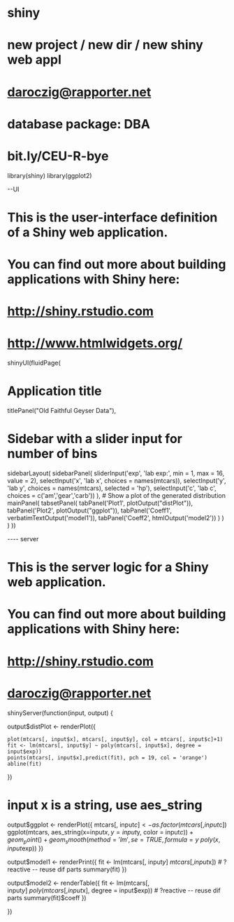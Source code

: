 # shiny
# new project / new dir / new shiny web appl
# daroczig@rapporter.net
# database package: DBA
# bit.ly/CEU-R-bye


library(shiny)
library(ggplot2)

--UI

# This is the user-interface definition of a Shiny web application.
# You can find out more about building applications with Shiny here:
#
# http://shiny.rstudio.com
# http://www.htmlwidgets.org/

shinyUI(fluidPage(

  # Application title
  titlePanel("Old Faithful Geyser Data"),

  # Sidebar with a slider input for number of bins
  sidebarLayout(
    sidebarPanel(
      sliderInput('exp',
                  'lab exp:',
                  min = 1,
                  max = 16,
                  value = 2),
    selectInput('x', 'lab x', choices = names(mtcars)),
    selectInput('y', 'lab y', choices = names(mtcars), selected = 'hp'),
    selectInput('c', 'lab c', choices = c('am','gear','carb'))
    ),
    # Show a plot of the generated distribution
    mainPanel(
      tabsetPanel(
        tabPanel('Plot1', plotOutput("distPlot")),
        tabPanel('Plot2', plotOutput("ggplot")),
        tabPanel('Coeff1', verbatimTextOutput('model1')),
        tabPanel('Coeff2', htmlOutput('model2'))
      )
    )
  )
))

---- server


# This is the server logic for a Shiny web application.
# You can find out more about building applications with Shiny here:
#
# http://shiny.rstudio.com
#
# daroczig@rapporter.net

shinyServer(function(input, output) {

  output$distPlot <- renderPlot({

    plot(mtcars[, input$x], mtcars[, input$y], col = mtcars[, input$c]+1)
    fit <- lm(mtcars[, input$y] ~ poly(mtcars[, input$x], degree = input$exp))
    points(mtcars[, input$x],predict(fit), pch = 19, col = 'orange')
    abline(fit)

  })
  
  # input x is a string, use aes_string
  output$ggplot <- renderPlot({
    mtcars[, input$c]<-as.factor(mtcars[, input$c])
    ggplot(mtcars, aes_string(x=input$x, y=input$y, color = input$c)) + geom_point()+
      geom_smooth(method='lm', 
                  se = TRUE, 
                  formula = y ~ poly(x,input$exp))
  })

  output$model1 <- renderPrint({
    fit <- lm(mtcars[, input$y] ~ mtcars[, input$x])
    # ?reactive -- reuse dif parts
    summary(fit)
  })

  output$model2 <- renderTable({
    fit <- lm(mtcars[, input$y] ~ poly(mtcars[, input$x], degree = input$exp))
    # ?reactive -- reuse dif parts
    summary(fit)$coeff
  })  

})


